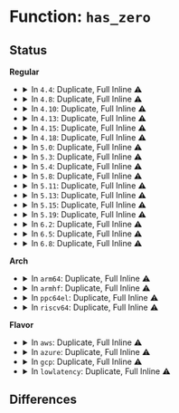 # Function: <code>has_zero</code>

## Status
<b>Regular</b>
<ul>
<li>
<details>
<summary>In <code>4.4</code>: Duplicate, Full Inline ⚠️</summary>

**Collision:** Static Duplication

**Inline:** Full

**Transformation:** False

**Instances:**

```
In fs/namei.c (0)
Location: arch/x86/include/asm/word-at-a-time.h:46
Inline: True
```
```
In lib/string.c (ffffffff813f17e8)
Location: arch/x86/include/asm/word-at-a-time.h:46
Inline: True
Inline callers:
  - lib/string.c:strscpy
```
```
In lib/strncpy_from_user.c (ffffffff81419c50)
Location: arch/x86/include/asm/word-at-a-time.h:46
Inline: True
Inline callers:
  - lib/strncpy_from_user.c:strncpy_from_user
```
```
In lib/strnlen_user.c (ffffffff81419d6a)
Location: arch/x86/include/asm/word-at-a-time.h:46
Inline: True
Inline callers:
  - lib/strnlen_user.c:strnlen_user
  - lib/strnlen_user.c:strlen_user
```
</details>
</li>
<li>
<details>
<summary>In <code>4.8</code>: Duplicate, Full Inline ⚠️</summary>

**Collision:** Static Duplication

**Inline:** Full

**Transformation:** False

**Instances:**

```
In fs/namei.c (ffffffff81240663)
Location: arch/x86/include/asm/word-at-a-time.h:46
Inline: True
Inline callers:
  - fs/namei.c:link_path_walk
  - fs/namei.c:link_path_walk
  - fs/namei.c:hashlen_string
```
```
In lib/string.c (ffffffff81438178)
Location: arch/x86/include/asm/word-at-a-time.h:46
Inline: True
Inline callers:
  - lib/string.c:strscpy
```
```
In lib/strncpy_from_user.c (ffffffff81461a37)
Location: arch/x86/include/asm/word-at-a-time.h:46
Inline: True
Inline callers:
  - lib/strncpy_from_user.c:strncpy_from_user
```
```
In lib/strnlen_user.c (ffffffff81461c6c)
Location: arch/x86/include/asm/word-at-a-time.h:46
Inline: True
Inline callers:
  - lib/strnlen_user.c:strlen_user
  - lib/strnlen_user.c:strnlen_user
```
</details>
</li>
<li>
<details>
<summary>In <code>4.10</code>: Duplicate, Full Inline ⚠️</summary>

**Collision:** Static Duplication

**Inline:** Full

**Transformation:** False

**Instances:**

```
In fs/namei.c (ffffffff81252b43)
Location: arch/x86/include/asm/word-at-a-time.h:46
Inline: True
Inline callers:
  - fs/namei.c:link_path_walk
  - fs/namei.c:link_path_walk
  - fs/namei.c:hashlen_string
```
```
In lib/string.c (ffffffff81455168)
Location: arch/x86/include/asm/word-at-a-time.h:46
Inline: True
Inline callers:
  - lib/string.c:strscpy
```
```
In lib/strncpy_from_user.c (ffffffff81480573)
Location: arch/x86/include/asm/word-at-a-time.h:46
Inline: True
Inline callers:
  - lib/strncpy_from_user.c:strncpy_from_user
```
```
In lib/strnlen_user.c (ffffffff814807ac)
Location: arch/x86/include/asm/word-at-a-time.h:46
Inline: True
Inline callers:
  - lib/strnlen_user.c:strlen_user
  - lib/strnlen_user.c:strnlen_user
```
</details>
</li>
<li>
<details>
<summary>In <code>4.13</code>: Duplicate, Full Inline ⚠️</summary>

**Collision:** Static Duplication

**Inline:** Full

**Transformation:** False

**Instances:**

```
In fs/namei.c (ffffffff8125ed28)
Location: arch/x86/include/asm/word-at-a-time.h:46
Inline: True
Inline callers:
  - fs/namei.c:link_path_walk
  - fs/namei.c:link_path_walk
  - fs/namei.c:hashlen_string
```
```
In lib/strncpy_from_user.c (ffffffff81489816)
Location: arch/x86/include/asm/word-at-a-time.h:46
Inline: True
Inline callers:
  - lib/strncpy_from_user.c:strncpy_from_user
```
```
In lib/strnlen_user.c (ffffffff8148996a)
Location: arch/x86/include/asm/word-at-a-time.h:46
Inline: True
Inline callers:
  - lib/strnlen_user.c:strnlen_user
```
```
In lib/string.c (ffffffff818f6c78)
Location: arch/x86/include/asm/word-at-a-time.h:46
Inline: True
Inline callers:
  - lib/string.c:strscpy
```
</details>
</li>
<li>
<details>
<summary>In <code>4.15</code>: Duplicate, Full Inline ⚠️</summary>

**Collision:** Static Duplication

**Inline:** Full

**Transformation:** False

**Instances:**

```
In fs/namei.c (ffffffff81281088)
Location: arch/x86/include/asm/word-at-a-time.h:47
Inline: True
Inline callers:
  - fs/namei.c:link_path_walk
  - fs/namei.c:link_path_walk
  - fs/namei.c:hashlen_string
```
```
In lib/strncpy_from_user.c (ffffffff814c5966)
Location: arch/x86/include/asm/word-at-a-time.h:47
Inline: True
Inline callers:
  - lib/strncpy_from_user.c:strncpy_from_user
```
```
In lib/strnlen_user.c (ffffffff814c5aba)
Location: arch/x86/include/asm/word-at-a-time.h:47
Inline: True
Inline callers:
  - lib/strnlen_user.c:strnlen_user
```
```
In lib/string.c (ffffffff8197d678)
Location: arch/x86/include/asm/word-at-a-time.h:47
Inline: True
Inline callers:
  - lib/string.c:strscpy
```
</details>
</li>
<li>
<details>
<summary>In <code>4.18</code>: Duplicate, Full Inline ⚠️</summary>

**Collision:** Static Duplication

**Inline:** Full

**Transformation:** False

**Instances:**

```
In fs/namei.c (ffffffff812a7e07)
Location: arch/x86/include/asm/word-at-a-time.h:47
Inline: True
Inline callers:
  - fs/namei.c:link_path_walk
  - fs/namei.c:link_path_walk
  - fs/namei.c:hashlen_string
```
```
In lib/strncpy_from_user.c (ffffffff814f6875)
Location: arch/x86/include/asm/word-at-a-time.h:47
Inline: True
Inline callers:
  - lib/strncpy_from_user.c:strncpy_from_user
```
```
In lib/strnlen_user.c (ffffffff814f69d0)
Location: arch/x86/include/asm/word-at-a-time.h:47
Inline: True
Inline callers:
  - lib/strnlen_user.c:strnlen_user
```
```
In lib/string.c (ffffffff819d9b92)
Location: arch/x86/include/asm/word-at-a-time.h:47
Inline: True
Inline callers:
  - lib/string.c:strscpy
```
</details>
</li>
<li>
<details>
<summary>In <code>5.0</code>: Duplicate, Full Inline ⚠️</summary>

**Collision:** Static Duplication

**Inline:** Full

**Transformation:** False

**Instances:**

```
In fs/namei.c (ffffffff812ba1f3)
Location: arch/x86/include/asm/word-at-a-time.h:47
Inline: True
Inline callers:
  - fs/namei.c:hashlen_string
```
```
In lib/strncpy_from_user.c (ffffffff8150aca2)
Location: arch/x86/include/asm/word-at-a-time.h:47
Inline: True
Inline callers:
  - lib/strncpy_from_user.c:strncpy_from_user
```
```
In lib/strnlen_user.c (ffffffff8150ae11)
Location: arch/x86/include/asm/word-at-a-time.h:47
Inline: True
Inline callers:
  - lib/strnlen_user.c:strnlen_user
```
```
In lib/string.c (ffffffff81a11db2)
Location: arch/x86/include/asm/word-at-a-time.h:47
Inline: True
Inline callers:
  - lib/string.c:strscpy
```
</details>
</li>
<li>
<details>
<summary>In <code>5.3</code>: Duplicate, Full Inline ⚠️</summary>

**Collision:** Static Duplication

**Inline:** Full

**Transformation:** False

**Instances:**

```
In fs/namei.c (ffffffff812d80e3)
Location: arch/x86/include/asm/word-at-a-time.h:47
Inline: True
Inline callers:
  - fs/namei.c:hashlen_string
```
```
In lib/strncpy_from_user.c (ffffffff815393f4)
Location: arch/x86/include/asm/word-at-a-time.h:47
Inline: True
Inline callers:
  - lib/strncpy_from_user.c:strncpy_from_user
```
```
In lib/strnlen_user.c (ffffffff81539546)
Location: arch/x86/include/asm/word-at-a-time.h:47
Inline: True
Inline callers:
  - lib/strnlen_user.c:strnlen_user
```
```
In lib/string.c (ffffffff81a812ff)
Location: arch/x86/include/asm/word-at-a-time.h:47
Inline: True
Inline callers:
  - lib/string.c:strscpy
```
</details>
</li>
<li>
<details>
<summary>In <code>5.4</code>: Duplicate, Full Inline ⚠️</summary>

**Collision:** Static Duplication

**Inline:** Full

**Transformation:** False

**Instances:**

```
In fs/namei.c (ffffffff812e9c53)
Location: arch/x86/include/asm/word-at-a-time.h:47
Inline: True
Inline callers:
  - fs/namei.c:hashlen_string
```
```
In lib/strncpy_from_user.c (ffffffff8155a20e)
Location: arch/x86/include/asm/word-at-a-time.h:47
Inline: True
Inline callers:
  - lib/strncpy_from_user.c:strncpy_from_user
```
```
In lib/strnlen_user.c (ffffffff8155a35f)
Location: arch/x86/include/asm/word-at-a-time.h:47
Inline: True
Inline callers:
  - lib/strnlen_user.c:strnlen_user
```
```
In lib/string.c (ffffffff81ab894c)
Location: arch/x86/include/asm/word-at-a-time.h:47
Inline: True
Inline callers:
  - lib/string.c:strscpy
```
</details>
</li>
<li>
<details>
<summary>In <code>5.8</code>: Duplicate, Full Inline ⚠️</summary>

**Collision:** Static Duplication

**Inline:** Full

**Transformation:** False

**Instances:**

```
In fs/namei.c (ffffffff81321df5)
Location: arch/x86/include/asm/word-at-a-time.h:47
Inline: True
Inline callers:
  - fs/namei.c:hashlen_string
```
```
In lib/strncpy_from_user.c (ffffffff815e3b3a)
Location: arch/x86/include/asm/word-at-a-time.h:47
Inline: True
Inline callers:
  - lib/strncpy_from_user.c:strncpy_from_user
```
```
In lib/strnlen_user.c (ffffffff815e3c6a)
Location: arch/x86/include/asm/word-at-a-time.h:47
Inline: True
Inline callers:
  - lib/strnlen_user.c:strnlen_user
```
```
In lib/string.c (ffffffff815f35b2)
Location: arch/x86/include/asm/word-at-a-time.h:47
Inline: True
Inline callers:
  - lib/string.c:strscpy
```
</details>
</li>
<li>
<details>
<summary>In <code>5.11</code>: Duplicate, Full Inline ⚠️</summary>

**Collision:** Static Duplication

**Inline:** Full

**Transformation:** False

**Instances:**

```
In fs/namei.c (ffffffff8132d3b5)
Location: arch/x86/include/asm/word-at-a-time.h:47
Inline: True
Inline callers:
  - fs/namei.c:hashlen_string
```
```
In lib/strncpy_from_user.c (ffffffff81607ff2)
Location: arch/x86/include/asm/word-at-a-time.h:47
Inline: True
Inline callers:
  - lib/strncpy_from_user.c:strncpy_from_user
```
```
In lib/strnlen_user.c (ffffffff8160816d)
Location: arch/x86/include/asm/word-at-a-time.h:47
Inline: True
Inline callers:
  - lib/strnlen_user.c:strnlen_user
```
```
In lib/string.c (ffffffff81617c42)
Location: arch/x86/include/asm/word-at-a-time.h:47
Inline: True
Inline callers:
  - lib/string.c:strscpy
```
</details>
</li>
<li>
<details>
<summary>In <code>5.13</code>: Duplicate, Full Inline ⚠️</summary>

**Collision:** Static Duplication

**Inline:** Full

**Transformation:** False

**Instances:**

```
In fs/namei.c (ffffffff81332ea8)
Location: arch/x86/include/asm/word-at-a-time.h:47
Inline: True
Inline callers:
  - fs/namei.c:hashlen_string
```
```
In lib/strncpy_from_user.c (ffffffff815eacd1)
Location: arch/x86/include/asm/word-at-a-time.h:47
Inline: True
Inline callers:
  - lib/strncpy_from_user.c:strncpy_from_user
```
```
In lib/strnlen_user.c (ffffffff815eadf1)
Location: arch/x86/include/asm/word-at-a-time.h:47
Inline: True
Inline callers:
  - lib/strnlen_user.c:strnlen_user
```
```
In lib/string.c (ffffffff815fb292)
Location: arch/x86/include/asm/word-at-a-time.h:47
Inline: True
Inline callers:
  - lib/string.c:strscpy
```
</details>
</li>
<li>
<details>
<summary>In <code>5.15</code>: Duplicate, Full Inline ⚠️</summary>

**Collision:** Static Duplication

**Inline:** Full

**Transformation:** False

**Instances:**

```
In fs/namei.c (ffffffff81380638)
Location: arch/x86/include/asm/word-at-a-time.h:47
Inline: True
Inline callers:
  - fs/namei.c:hashlen_string
```
```
In lib/strncpy_from_user.c (ffffffff816571d1)
Location: arch/x86/include/asm/word-at-a-time.h:47
Inline: True
Inline callers:
  - lib/strncpy_from_user.c:strncpy_from_user
```
```
In lib/strnlen_user.c (ffffffff816572f2)
Location: arch/x86/include/asm/word-at-a-time.h:47
Inline: True
Inline callers:
  - lib/strnlen_user.c:strnlen_user
```
```
In lib/string.c (ffffffff81668b62)
Location: arch/x86/include/asm/word-at-a-time.h:47
Inline: True
Inline callers:
  - lib/string.c:strscpy
```
</details>
</li>
<li>
<details>
<summary>In <code>5.19</code>: Duplicate, Full Inline ⚠️</summary>

**Collision:** Static Duplication

**Inline:** Full

**Transformation:** False

**Instances:**

```
In fs/namei.c (ffffffff814004d7)
Location: arch/x86/include/asm/word-at-a-time.h:47
Inline: True
Inline callers:
  - fs/namei.c:hashlen_string
```
```
In lib/strncpy_from_user.c (ffffffff8176ea12)
Location: arch/x86/include/asm/word-at-a-time.h:47
Inline: True
Inline callers:
  - lib/strncpy_from_user.c:strncpy_from_user
```
```
In lib/strnlen_user.c (ffffffff8176eb58)
Location: arch/x86/include/asm/word-at-a-time.h:47
Inline: True
Inline callers:
  - lib/strnlen_user.c:strnlen_user
```
```
In lib/string.c (ffffffff81782544)
Location: arch/x86/include/asm/word-at-a-time.h:47
Inline: True
Inline callers:
  - lib/string.c:strscpy
```
</details>
</li>
<li>
<details>
<summary>In <code>6.2</code>: Duplicate, Full Inline ⚠️</summary>

**Collision:** Static Duplication

**Inline:** Full

**Transformation:** False

**Instances:**

```
In fs/namei.c (ffffffff81489912)
Location: arch/x86/include/asm/word-at-a-time.h:47
Inline: True
Inline callers:
  - fs/namei.c:hashlen_string
```
```
In lib/strncpy_from_user.c (ffffffff8189e322)
Location: arch/x86/include/asm/word-at-a-time.h:47
Inline: True
Inline callers:
  - lib/strncpy_from_user.c:strncpy_from_user
```
```
In lib/strnlen_user.c (ffffffff8189e48d)
Location: arch/x86/include/asm/word-at-a-time.h:47
Inline: True
Inline callers:
  - lib/strnlen_user.c:strnlen_user
```
```
In lib/string.c (ffffffff8203f3d4)
Location: arch/x86/include/asm/word-at-a-time.h:47
Inline: True
Inline callers:
  - lib/string.c:strscpy
```
</details>
</li>
<li>
<details>
<summary>In <code>6.5</code>: Duplicate, Full Inline ⚠️</summary>

**Collision:** Static Duplication

**Inline:** Full

**Transformation:** False

**Instances:**

```
In fs/namei.c (ffffffff814be842)
Location: arch/x86/include/asm/word-at-a-time.h:47
Inline: True
Inline callers:
  - fs/namei.c:hashlen_string
```
```
In lib/strncpy_from_user.c (ffffffff818e08ea)
Location: arch/x86/include/asm/word-at-a-time.h:47
Inline: True
Inline callers:
  - lib/strncpy_from_user.c:strncpy_from_user
```
```
In lib/strnlen_user.c (ffffffff818e0a62)
Location: arch/x86/include/asm/word-at-a-time.h:47
Inline: True
Inline callers:
  - lib/strnlen_user.c:strnlen_user
```
```
In lib/string.c (ffffffff820bd847)
Location: arch/x86/include/asm/word-at-a-time.h:47
Inline: True
Inline callers:
  - lib/string.c:strscpy
```
</details>
</li>
<li>
<details>
<summary>In <code>6.8</code>: Duplicate, Full Inline ⚠️</summary>

**Collision:** Static Duplication

**Inline:** Full

**Transformation:** False

**Instances:**

```
In fs/namei.c (ffffffff814f0cc2)
Location: arch/x86/include/asm/word-at-a-time.h:47
Inline: True
Inline callers:
  - fs/namei.c:hashlen_string
```
```
In lib/strncpy_from_user.c (ffffffff8192742a)
Location: arch/x86/include/asm/word-at-a-time.h:47
Inline: True
Inline callers:
  - lib/strncpy_from_user.c:strncpy_from_user
```
```
In lib/strnlen_user.c (ffffffff81927590)
Location: arch/x86/include/asm/word-at-a-time.h:47
Inline: True
Inline callers:
  - lib/strnlen_user.c:strnlen_user
```
```
In lib/string.c (ffffffff821980c7)
Location: arch/x86/include/asm/word-at-a-time.h:47
Inline: True
Inline callers:
  - lib/string.c:strscpy
```
</details>
</li>
</ul>
<b>Arch</b>
<ul>
<li>
<details>
<summary>In <code>arm64</code>: Duplicate, Full Inline ⚠️</summary>

**Collision:** Static Duplication

**Inline:** Full

**Transformation:** False

**Instances:**

```
In fs/namei.c (ffff800010391d20)
Location: arch/arm64/include/asm/word-at-a-time.h:20
Inline: True
Inline callers:
  - fs/namei.c:hashlen_string
```
```
In lib/strncpy_from_user.c (ffff800010666b90)
Location: arch/arm64/include/asm/word-at-a-time.h:20
Inline: True
Inline callers:
  - lib/strncpy_from_user.c:do_strncpy_from_user
```
```
In lib/strnlen_user.c (ffff800010666e64)
Location: arch/arm64/include/asm/word-at-a-time.h:20
Inline: True
Inline callers:
  - lib/strnlen_user.c:do_strnlen_user
```
```
In lib/string.c (ffff800010d92d44)
Location: arch/arm64/include/asm/word-at-a-time.h:20
Inline: True
Inline callers:
  - lib/string.c:strscpy
```
</details>
</li>
<li>
<details>
<summary>In <code>armhf</code>: Duplicate, Full Inline ⚠️</summary>

**Collision:** Static Duplication

**Inline:** Full

**Transformation:** False

**Instances:**

```
In fs/namei.c (c0578440)
Location: arch/arm/include/asm/word-at-a-time.h:19
Inline: True
Inline callers:
  - fs/namei.c:hashlen_string
```
```
In lib/strncpy_from_user.c (c080f67c)
Location: arch/arm/include/asm/word-at-a-time.h:19
Inline: True
Inline callers:
  - lib/strncpy_from_user.c:strncpy_from_user
```
```
In lib/strnlen_user.c (c080f898)
Location: arch/arm/include/asm/word-at-a-time.h:19
Inline: True
Inline callers:
  - lib/strnlen_user.c:strnlen_user
```
```
In lib/string.c (c0e8f644)
Location: arch/arm/include/asm/word-at-a-time.h:19
Inline: True
Inline callers:
  - lib/string.c:strscpy
```
</details>
</li>
<li>
<details>
<summary>In <code>ppc64el</code>: Duplicate, Full Inline ⚠️</summary>

**Collision:** Static Duplication

**Inline:** Full

**Transformation:** False

**Instances:**

```
In fs/namei.c (c000000000489c40)
Location: arch/powerpc/include/asm/word-at-a-time.h:60
Inline: True
Inline callers:
  - fs/namei.c:hashlen_string
```
```
In lib/strncpy_from_user.c (c00000000081c680)
Location: arch/powerpc/include/asm/word-at-a-time.h:60
Inline: True
Inline callers:
  - lib/strncpy_from_user.c:strncpy_from_user
```
```
In lib/strnlen_user.c (c00000000081c954)
Location: arch/powerpc/include/asm/word-at-a-time.h:60
Inline: True
Inline callers:
  - lib/strnlen_user.c:strnlen_user
```
```
In lib/string.c (c000000000ed6dc4)
Location: arch/powerpc/include/asm/word-at-a-time.h:60
Inline: True
Inline callers:
  - lib/string.c:strscpy
```
</details>
</li>
<li>
<details>
<summary>In <code>riscv64</code>: Duplicate, Full Inline ⚠️</summary>

**Collision:** Static Duplication

**Inline:** Full

**Transformation:** False

**Instances:**

```
In lib/strncpy_from_user.c (ffffffe000492a92)
Location: arch/riscv/include/asm/word-at-a-time.h:20
Inline: True
Inline callers:
  - lib/strncpy_from_user.c:strncpy_from_user
```
```
In lib/strnlen_user.c (ffffffe000492c18)
Location: arch/riscv/include/asm/word-at-a-time.h:20
Inline: True
Inline callers:
  - lib/strnlen_user.c:strnlen_user
```
```
In lib/string.c (ffffffe0008bd0e0)
Location: arch/riscv/include/asm/word-at-a-time.h:20
Inline: True
Inline callers:
  - lib/string.c:strscpy
```
</details>
</li>
</ul>
<b>Flavor</b>
<ul>
<li>
<details>
<summary>In <code>aws</code>: Duplicate, Full Inline ⚠️</summary>

**Collision:** Static Duplication

**Inline:** Full

**Transformation:** False

**Instances:**

```
In fs/namei.c (ffffffff812e2233)
Location: arch/x86/include/asm/word-at-a-time.h:47
Inline: True
Inline callers:
  - fs/namei.c:hashlen_string
```
```
In lib/strncpy_from_user.c (ffffffff815527ee)
Location: arch/x86/include/asm/word-at-a-time.h:47
Inline: True
Inline callers:
  - lib/strncpy_from_user.c:strncpy_from_user
```
```
In lib/strnlen_user.c (ffffffff8155293f)
Location: arch/x86/include/asm/word-at-a-time.h:47
Inline: True
Inline callers:
  - lib/strnlen_user.c:strnlen_user
```
```
In lib/string.c (ffffffff81a5779c)
Location: arch/x86/include/asm/word-at-a-time.h:47
Inline: True
Inline callers:
  - lib/string.c:strscpy
```
</details>
</li>
<li>
<details>
<summary>In <code>azure</code>: Duplicate, Full Inline ⚠️</summary>

**Collision:** Static Duplication

**Inline:** Full

**Transformation:** False

**Instances:**

```
In fs/namei.c (ffffffff812d2e73)
Location: arch/x86/include/asm/word-at-a-time.h:47
Inline: True
Inline callers:
  - fs/namei.c:hashlen_string
```
```
In lib/strncpy_from_user.c (ffffffff81542ace)
Location: arch/x86/include/asm/word-at-a-time.h:47
Inline: True
Inline callers:
  - lib/strncpy_from_user.c:strncpy_from_user
```
```
In lib/strnlen_user.c (ffffffff81542c1f)
Location: arch/x86/include/asm/word-at-a-time.h:47
Inline: True
Inline callers:
  - lib/strnlen_user.c:strnlen_user
```
```
In lib/string.c (ffffffff81a1487c)
Location: arch/x86/include/asm/word-at-a-time.h:47
Inline: True
Inline callers:
  - lib/string.c:strscpy
```
</details>
</li>
<li>
<details>
<summary>In <code>gcp</code>: Duplicate, Full Inline ⚠️</summary>

**Collision:** Static Duplication

**Inline:** Full

**Transformation:** False

**Instances:**

```
In fs/namei.c (ffffffff812e0043)
Location: arch/x86/include/asm/word-at-a-time.h:47
Inline: True
Inline callers:
  - fs/namei.c:hashlen_string
```
```
In lib/strncpy_from_user.c (ffffffff8154e52e)
Location: arch/x86/include/asm/word-at-a-time.h:47
Inline: True
Inline callers:
  - lib/strncpy_from_user.c:strncpy_from_user
```
```
In lib/strnlen_user.c (ffffffff8154e67f)
Location: arch/x86/include/asm/word-at-a-time.h:47
Inline: True
Inline callers:
  - lib/strnlen_user.c:strnlen_user
```
```
In lib/string.c (ffffffff81ac3b8c)
Location: arch/x86/include/asm/word-at-a-time.h:47
Inline: True
Inline callers:
  - lib/string.c:strscpy
```
</details>
</li>
<li>
<details>
<summary>In <code>lowlatency</code>: Duplicate, Full Inline ⚠️</summary>

**Collision:** Static Duplication

**Inline:** Full

**Transformation:** False

**Instances:**

```
In fs/namei.c (ffffffff812f18a3)
Location: arch/x86/include/asm/word-at-a-time.h:47
Inline: True
Inline callers:
  - fs/namei.c:hashlen_string
```
```
In lib/strncpy_from_user.c (ffffffff8156837e)
Location: arch/x86/include/asm/word-at-a-time.h:47
Inline: True
Inline callers:
  - lib/strncpy_from_user.c:strncpy_from_user
```
```
In lib/strnlen_user.c (ffffffff815684cf)
Location: arch/x86/include/asm/word-at-a-time.h:47
Inline: True
Inline callers:
  - lib/strnlen_user.c:strnlen_user
```
```
In lib/string.c (ffffffff81ad005c)
Location: arch/x86/include/asm/word-at-a-time.h:47
Inline: True
Inline callers:
  - lib/string.c:strscpy
```
</details>
</li>
</ul>

## Differences

